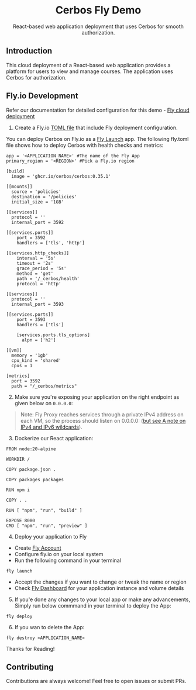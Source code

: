 <h1 align="center">Cerbos Fly Demo </h1>

<p align="center">
  React-based web application deployment that uses Cerbos for smooth authorization.
</p>

## Introduction

This cloud deployment of a React-based web application provides a platform for users to view and manage courses. The application uses Cerbos for authorization.

## Fly.io Development

Refer our documentation for detailed configuration for this demo - [Fly cloud deployment](https://docs.cerbos.dev/cerbos/latest/deployment/cloud-platforms)

1. Create a Fly.io [TOML file](fly.toml) that include Fly deployment configuration.

You can deploy Cerbos on Fly.io as a [Fly Launch](https://fly.io/docs/apps/) app. The following fly.toml file shows how to deploy Cerbos with health checks and metrics:
```
app = '<APPLICATION_NAME>' #The name of the Fly App
primary_region = '<REGION>' #Pick a Fly.io region

[build]
  image = 'ghcr.io/cerbos/cerbos:0.35.1'

[[mounts]]
  source = 'policies'
  destination = '/policies'
  initial_size = '1GB'

[[services]]
  protocol = ''
  internal_port = 3592

[[services.ports]]
    port = 3592
    handlers = ['tls', 'http']

[[services.http_checks]]
    interval = '5s'
    timeout = '2s'
    grace_period = '5s'
    method = 'get'
    path = '/_cerbos/health'
    protocol = 'http'

[[services]]
  protocol = ''
  internal_port = 3593

[[services.ports]]
    port = 3593
    handlers = ['tls']

    [services.ports.tls_options]
      alpn = ['h2']

[[vm]]
  memory = '1gb'
  cpu_kind = 'shared'
  cpus = 1

[metrics]
  port = 3592
  path = "/_cerbos/metrics"
```
2. Make sure you're exposing your application on the right endpoint as given below on `0.0.0.0`:

> Note: Fly Proxy reaches services through a private IPv4 address on each VM, so the process should listen on 0.0.0.0:<port> ([but see A note on IPv4 and IPv6 wildcards](https://fly.io/docs/networking/app-services/#a-note-on-ipv4-and-ipv6-wildcards)).

3. Dockerize our React application:
```
FROM node:20-alpine

WORKDIR /

COPY package.json .

COPY packages packages

RUN npm i 

COPY . .

RUN [ "npm", "run", "build" ]

EXPOSE 8080
CMD [ "npm", "run", "preview" ]
```

4. Deploy your application to Fly
- Create [Fly Account](https://fly.io/)
- Configure fly.io on your local system
- Run the following command in your terminal
```
fly launch
```
- Accept the changes if you want to change or tweak the name or region
- Check [Fly Dashboard](https://fly.io/dashbaord) for your application instance and volume details

5. If you'e done any changes to your local app or make any advancements, Simply run below commmand in your terminal to deploy the App:
```
fly deploy
```
6. If you wan to delete the App:
```
fly destroy <APPLICATION_NAME>
```

Thanks for Reading!

## Contributing

Contributions are always welcome! Feel free to open issues or submit PRs.
